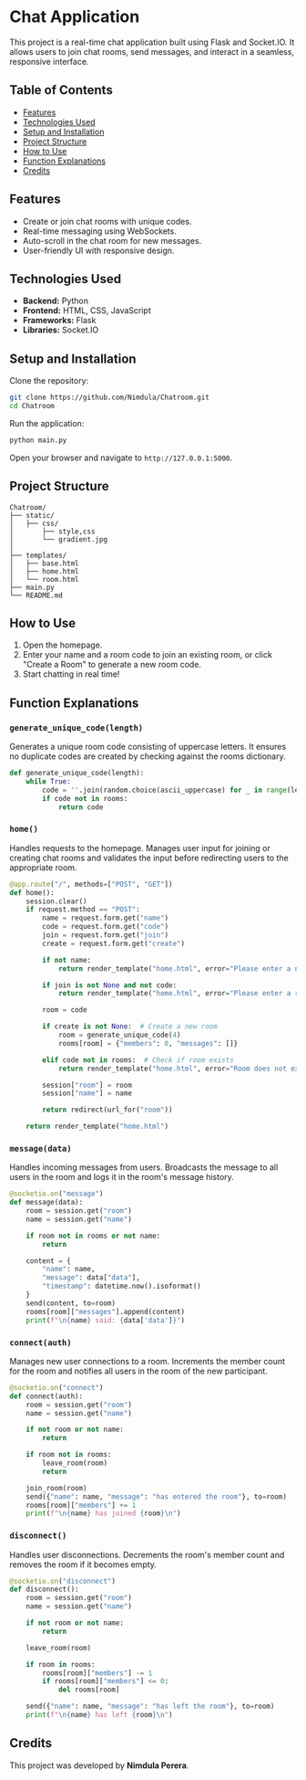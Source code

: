 # Chat Application

This project is a real-time chat application built using Flask and Socket.IO. It allows users to join chat rooms, send messages, and interact in a seamless, responsive interface.

## Table of Contents
- [Features](#features)
- [Technologies Used](#technologies-used)
- [Setup and Installation](#setup-and-installation)
- [Project Structure](#project-structure)
- [How to Use](#how-to-use)
- [Function Explanations](#function-explanations)
- [Credits](#credits)

## Features
- Create or join chat rooms with unique codes.
- Real-time messaging using WebSockets.
- Auto-scroll in the chat room for new messages.
- User-friendly UI with responsive design.

## Technologies Used
- **Backend:** Python
- **Frontend:** HTML, CSS, JavaScript
- **Frameworks:** Flask
- **Libraries:** Socket.IO

## Setup and Installation

Clone the repository:
```bash
git clone https://github.com/Nimdula/Chatroom.git
cd Chatroom
```

Run the application:
```bash
python main.py
```

Open your browser and navigate to `http://127.0.0.1:5000`.

## Project Structure
```
Chatroom/
├── static/
│   ├── css/
│       ├── style,css
│       └── gradient.jpg
│   
├── templates/
│   ├── base.html
│   ├── home.html
│   └── room.html
├── main.py
└── README.md
```

## How to Use
1. Open the homepage.
2. Enter your name and a room code to join an existing room, or click "Create a Room" to generate a new room code.
3. Start chatting in real time!

## Function Explanations

### `generate_unique_code(length)`
Generates a unique room code consisting of uppercase letters. It ensures no duplicate codes are created by checking against the rooms dictionary.
```python
def generate_unique_code(length):
    while True:
        code = ''.join(random.choice(ascii_uppercase) for _ in range(length))
        if code not in rooms:
            return code
```

### `home()`
Handles requests to the homepage. Manages user input for joining or creating chat rooms and validates the input before redirecting users to the appropriate room.
```python
@app.route("/", methods=["POST", "GET"])
def home():
    session.clear()
    if request.method == "POST":
        name = request.form.get("name")
        code = request.form.get("code")
        join = request.form.get("join")
        create = request.form.get("create")

        if not name:
            return render_template("home.html", error="Please enter a name.", code=code, name=name)

        if join is not None and not code:
            return render_template("home.html", error="Please enter a room code.", code=code, name=name)

        room = code

        if create is not None:  # Create a new room
            room = generate_unique_code(4)
            rooms[room] = {"members": 0, "messages": []}

        elif code not in rooms:  # Check if room exists
            return render_template("home.html", error="Room does not exist.", code=code, name=name)

        session["room"] = room
        session["name"] = name

        return redirect(url_for("room"))

    return render_template("home.html")
```

### `message(data)`
Handles incoming messages from users. Broadcasts the message to all users in the room and logs it in the room's message history.
```python
@socketio.on("message")
def message(data):
    room = session.get("room")
    name = session.get("name")

    if room not in rooms or not name:
        return

    content = {
        "name": name,
        "message": data["data"],
        "timestamp": datetime.now().isoformat()
    }
    send(content, to=room)
    rooms[room]["messages"].append(content)
    print(f"\n{name} said: {data['data']}")
```

### `connect(auth)`
Manages new user connections to a room. Increments the member count for the room and notifies all users in the room of the new participant.
```python
@socketio.on("connect")
def connect(auth):
    room = session.get("room")
    name = session.get("name")

    if not room or not name:
        return

    if room not in rooms:
        leave_room(room)
        return

    join_room(room)
    send({"name": name, "message": "has entered the room"}, to=room)
    rooms[room]["members"] += 1
    print(f"\n{name} has joined {room}\n")
```

### `disconnect()`
Handles user disconnections. Decrements the room's member count and removes the room if it becomes empty.
```python
@socketio.on("disconnect")
def disconnect():
    room = session.get("room")
    name = session.get("name")

    if not room or not name:
        return

    leave_room(room)

    if room in rooms:
        rooms[room]["members"] -= 1
        if rooms[room]["members"] <= 0:
            del rooms[room]

    send({"name": name, "message": "has left the room"}, to=room)
    print(f"\n{name} has left {room}\n")
```

## Credits
This project was developed by **Nimdula Perera**.
